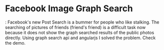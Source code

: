 <h1>Facebook Image Graph Search</h1> : 
Facebook's new Post Search is a bummer for people who like stalking. The searching of pictures of friends (friend's friend) is a difficult task now because it does not show the graph searched results of the public photos directly. Using  graph search api and angularjs I solved the problem. Check the demo.
